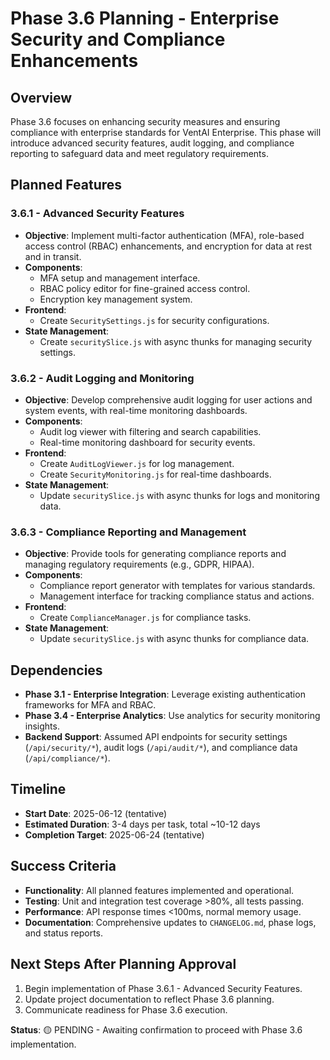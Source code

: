 # Phase 3.6 Planning - Enterprise Security and Compliance Enhancements

## Overview
Phase 3.6 focuses on enhancing security measures and ensuring compliance with enterprise standards for VentAI Enterprise. This phase will introduce advanced security features, audit logging, and compliance reporting to safeguard data and meet regulatory requirements.

## Planned Features

### 3.6.1 - Advanced Security Features
- **Objective**: Implement multi-factor authentication (MFA), role-based access control (RBAC) enhancements, and encryption for data at rest and in transit.
- **Components**:
  - MFA setup and management interface.
  - RBAC policy editor for fine-grained access control.
  - Encryption key management system.
- **Frontend**:
  - Create `SecuritySettings.js` for security configurations.
- **State Management**:
  - Create `securitySlice.js` with async thunks for managing security settings.

### 3.6.2 - Audit Logging and Monitoring
- **Objective**: Develop comprehensive audit logging for user actions and system events, with real-time monitoring dashboards.
- **Components**:
  - Audit log viewer with filtering and search capabilities.
  - Real-time monitoring dashboard for security events.
- **Frontend**:
  - Create `AuditLogViewer.js` for log management.
  - Create `SecurityMonitoring.js` for real-time dashboards.
- **State Management**:
  - Update `securitySlice.js` with async thunks for logs and monitoring data.

### 3.6.3 - Compliance Reporting and Management
- **Objective**: Provide tools for generating compliance reports and managing regulatory requirements (e.g., GDPR, HIPAA).
- **Components**:
  - Compliance report generator with templates for various standards.
  - Management interface for tracking compliance status and actions.
- **Frontend**:
  - Create `ComplianceManager.js` for compliance tasks.
- **State Management**:
  - Update `securitySlice.js` with async thunks for compliance data.

## Dependencies
- **Phase 3.1 - Enterprise Integration**: Leverage existing authentication frameworks for MFA and RBAC.
- **Phase 3.4 - Enterprise Analytics**: Use analytics for security monitoring insights.
- **Backend Support**: Assumed API endpoints for security settings (`/api/security/*`), audit logs (`/api/audit/*`), and compliance data (`/api/compliance/*`).

## Timeline
- **Start Date**: 2025-06-12 (tentative)
- **Estimated Duration**: 3-4 days per task, total ~10-12 days
- **Completion Target**: 2025-06-24 (tentative)

## Success Criteria
- **Functionality**: All planned features implemented and operational.
- **Testing**: Unit and integration test coverage >80%, all tests passing.
- **Performance**: API response times <100ms, normal memory usage.
- **Documentation**: Comprehensive updates to `CHANGELOG.md`, phase logs, and status reports.

## Next Steps After Planning Approval
1. Begin implementation of Phase 3.6.1 - Advanced Security Features.
2. Update project documentation to reflect Phase 3.6 planning.
3. Communicate readiness for Phase 3.6 execution.

**Status**: 🟡 PENDING - Awaiting confirmation to proceed with Phase 3.6 implementation.
